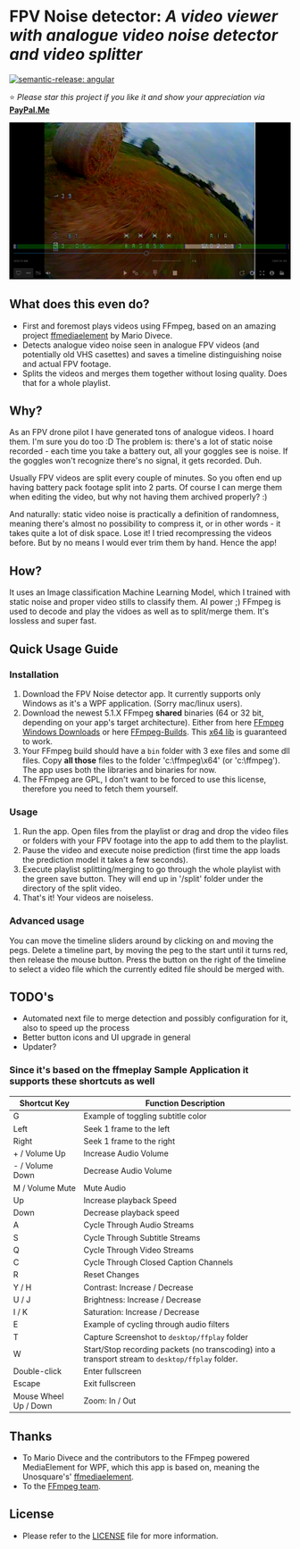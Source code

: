 # FPV Noise detector: *A video viewer with analogue video noise detector and video splitter*

[![semantic-release: angular](https://img.shields.io/badge/semantic--release-angular-e10079?logo=semantic-release)](https://github.com/semantic-release/semantic-release)

:star: *Please star this project if you like it and show your appreciation via*
**[PayPal.Me](https://www.paypal.me/mkorzunowicz/10eur)**

![fpvnoisedetector](https://github.com/mkorzunowicz/fpvnoisedetector/raw/master/Support/fpvnoisedetector.png)

## What does this even do?

* First and foremost plays videos using FFmpeg, based on an amazing project [ffmediaelement](https://github.com/unosquare/ffmediaelement) by Mario Divece.
* Detects analogue video noise seen in analogue FPV videos (and potentially old VHS casettes) and saves a timeline distinguishing noise and actual FPV footage.
* Splits the videos and merges them together without losing quality. Does that for a whole playlist.

## Why?

As an FPV drone pilot I have generated tons of analogue videos. I hoard them. I'm sure you do too :D The problem is: there's a lot of static noise recorded - each time you take a battery out, all your goggles see is noise. If the goggles won't recognize there's no signal, it gets recorded. Duh.

Usually FPV videos are split every couple of minutes. So you often end up having battery pack footage split into 2 parts. Of course I can merge them when editing the video, but why not having them archived properly? :)

And naturally: static video noise is practically a definition of randomness, meaning there's almost no possibility to compress it, or in other words - it takes quite a lot of disk space. Lose it! I tried recompressing the videos before. But by no means I would ever trim them by hand. Hence the app!

## How?

It uses an Image classification Machine Learning Model, which I trained with static noise and proper video stills to classify them. AI power ;)
FFmpeg is used to decode and play the vidoes as well as to split/merge them. It's lossless and super fast.

## Quick Usage Guide

### Installation

1. Download the FPV Noise detector app. It currently supports only Windows as it's a WPF application. (Sorry mac/linux users).
2. Download the newest 5.1.X FFmpeg **shared** binaries (64 or 32 bit, depending on your app's target architecture). Either from here [FFmpeg Windows Downloads](https://ffmpeg.org/download.html) or here [FFmpeg-Builds](https://github.com/BtbN/FFmpeg-Builds/releases). This [x64 lib](https://github.com/BtbN/FFmpeg-Builds/releases/download/autobuild-2023-02-12-12-35/ffmpeg-n5.1.2-12-g7268323193-win64-gpl-shared-5.1.zip) is guaranteed to work.
3. Your FFmpeg build should have a `bin` folder with 3 exe files and some dll files. Copy **all those** files to the folder 'c:\ffmpeg\x64' (or 'c:\ffmpeg'). The app uses both the libraries and binaries for now.
4. The FFmpeg are GPL, I don't want to be forced to use this license, therefore you need to fetch them yourself.

### Usage

1. Run the app. Open files from the playlist or drag and drop the video files or folders with your FPV footage into the app to add them to the playlist.
2. Pause the video and execute noise prediction (first time the app loads the prediction model it takes a few seconds).
3. Execute playlist splitting/merging to go through the whole playlist with the green save button. They will end up in '/split' folder under the directory of the split video.
4. That's it! Your videos are noiseless.

### Advanced usage

You can move the timeline sliders around by clicking on and moving the pegs.
Delete a timeline part, by moving the peg to the start until it turns red, then release the mouse button.
Press the button on the right of the timeline to select a video file which the currently edited file should be merged with.

## TODO's

* Automated next file to merge detection and possibly configuration for it, also to speed up the process
* Better button icons and UI upgrade in general
* Updater?

### Since it's based on the ffmeplay Sample Application it supports these shortcuts as well

| Shortcut Key | Function Description |
| --- | --- |
| G | Example of toggling subtitle color |
| Left | Seek 1 frame to the left |
| Right | Seek 1 frame to the right |
| + / Volume Up | Increase Audio Volume |
| - / Volume Down | Decrease Audio Volume |
| M / Volume Mute | Mute Audio |
| Up | Increase playback Speed |
| Down | Decrease playback speed |
| A | Cycle Through Audio Streams |
| S | Cycle Through Subtitle Streams |
| Q | Cycle Through Video Streams |
| C | Cycle Through Closed Caption Channels |
| R | Reset Changes |
| Y / H | Contrast: Increase / Decrease |
| U / J | Brightness: Increase / Decrease |
| I / K | Saturation: Increase / Decrease |
| E | Example of cycling through audio filters |
| T | Capture Screenshot to `desktop/ffplay` folder |
| W | Start/Stop recording packets (no transcoding) into a transport stream to `desktop/ffplay` folder. |
| Double-click | Enter fullscreen |
| Escape | Exit fullscreen |
| Mouse Wheel Up / Down | Zoom: In / Out |

## Thanks

* To Mario Divece and the contributors to the FFmpeg powered MediaElement for WPF, which this app is based on, meaning the Unosquare's' [ffmediaelement](https://github.com/unosquare/ffmediaelement).
* To the <a href="http://ffmpeg.org/">FFmpeg team</a>.

## License

* Please refer to the <a href="https://github.com/mkorzunowicz/fpvnoisedetector/blob/master/FPVNoiseDetector/LICENSE.txt">LICENSE</a> file for more information.
